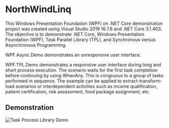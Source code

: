 # NorthWindLinq
This Windows Presentation Foundation (WPF) on .NET Core demonstration project was created using Visual Studio 2019 16.7.6 and .NET Core 3.1.403.  The objective is to demonstrate .NET Core, Windows Presentation Foundation (WPF), Task Parallel Library (TPL), and Synchronous versus Asynchronous Programming.

WPF.Async.Demo demonstrates an unresponsive user interface.

WPF.TPL.Demo demonstrates a responsive user interface during long and short process execution.  The scenario waits for the first task completion before continuing by using WhenAny.  This is congruous to a group of tasks performed in sequence.  The example can be applied to extract-transform-load scenarios or interdependent activities such as income qualification, patient certification, risk assessment, food package assignment, etc.

## Demonstration
![Task Process Library Demo](https://github.com/rdw100/WPF/blob/master/WPF.TPL.Demo/assets/6kDMsB4dtp.gif)